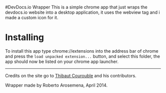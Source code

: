 #DevDocs.io Wrapper
This is a simple chrome app that just wraps the devdocs.io website into a desktop application, it uses the webview tag and i made a custom icon for it.

# Installing
To install this app type chrome://extensions into the address bar of chrome and press the `load unpacked extension...` button, and select this folder, the app should now be listed on your chrome app launcher.

---
Credits on the site go to [Thibaut Courouble](http://thibaut.me/) and his contributors.

Wrapper made by Roberto Arosemena, April 2014.